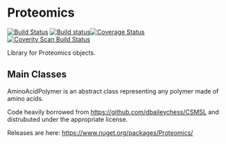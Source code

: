 # Proteomics 
[![Build Status](https://travis-ci.org/stefanks/Proteomics.svg?branch=master)](https://travis-ci.org/stefanks/Proteomics)
[![Build status](https://ci.appveyor.com/api/projects/status/4gor5coxl9557nrr/branch/master?svg=true)](https://ci.appveyor.com/project/stefanks/proteomics/branch/master)[![Coverage Status](https://coveralls.io/repos/github/stefanks/Proteomics/badge.svg?branch=master)](https://coveralls.io/github/stefanks/Proteomics?branch=master)[![Coverity Scan Build Status](https://scan.coverity.com/projects/9231/badge.svg)](https://scan.coverity.com/projects/stefanks-proteomics)

Library for Proteomics objects. 

## Main Classes

AminoAcidPolymer is an abstract class representing any polymer made of amino acids.

Code heavily borrowed from https://github.com/dbaileychess/CSMSL and distrubuted under the appropriate license.

Releases are here: https://www.nuget.org/packages/Proteomics/
